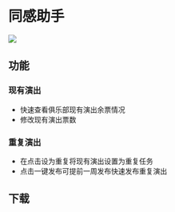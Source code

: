 # 同感助手

![](https://img.shields.io/badge/platform-android-green)

## 功能

### 现有演出

- 快速查看俱乐部现有演出余票情况
- 修改现有演出票数

### 重复演出

- 在点击设为重复将现有演出设置为重复任务
- 点击一键发布可提前一周发布快速发布重复演出

## 下载
